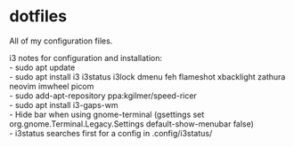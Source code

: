 # dotfiles
All of my configuration files.

i3 notes for configuration and installation:  
	- sudo apt update  
	- sudo apt install i3 i3status i3lock dmenu feh flameshot xbacklight zathura neovim imwheel picom  
	- sudo add-apt-repository ppa:kgilmer/speed-ricer  
	- sudo apt install i3-gaps-wm  
	- Hide bar when using gnome-terminal (gsettings set org.gnome.Terminal.Legacy.Settings default-show-menubar false)  
	- i3status searches first for a config in .config/i3status/  
